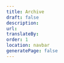 ```yaml
---
title: Archive
draft: false
description: 
url: 
translateBy: 
order: 1
location: navbar
generatePage: false
---
```

